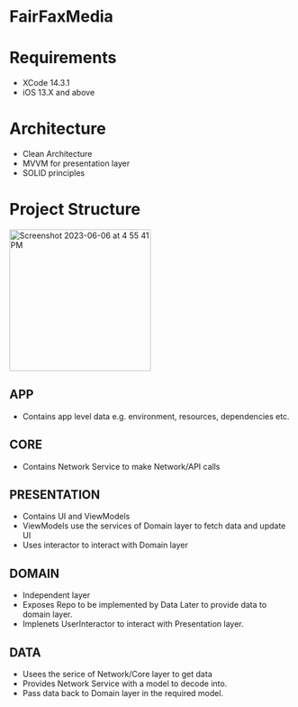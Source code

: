 # FairFaxMedia

# Requirements
- XCode 14.3.1
- iOS 13.X and above

# Architecture
- Clean Architecture
- MVVM for presentation layer
- SOLID principles

# Project Structure
<img width="251" alt="Screenshot 2023-06-06 at 4 55 41 PM" src="https://github.com/prakashojha/FairFaxMedia/assets/8487111/0a703e6a-073a-46fb-87ba-380212469a98">

## APP
- Contains app level data e.g. environment, resources, dependencies etc.
## CORE
- Contains Network Service to make Network/API calls
## PRESENTATION
- Contains UI and ViewModels
- ViewModels use the services of Domain layer to fetch data and update UI
- Uses interactor to interact with Domain layer
## DOMAIN
- Independent layer
- Exposes Repo to be implemented by Data Later to provide data to domain layer.
- Implenets UserInteractor to interact with Presentation layer.
## DATA
- Usees the serice of Network/Core layer to get data
- Provides Network Service with a model to decode into.
- Pass data back to Domain layer in the required model.

